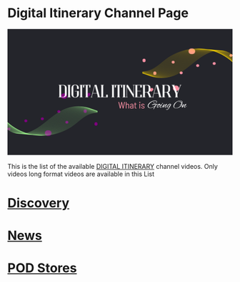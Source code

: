 # Digital Itinerary Channel Page
![](../images/YT2CA.png?raw=true)

This is the list of the available [DIGITAL ITINERARY](https://www.youtube.com/channel/UCyouN2On4khB5is1RcrR8Hw) channel videos. Only videos long format videos are available in this List

# [Discovery](DISCOVERY/DISCOVERY.md)
# [News](NEWS/NEWS.md)
# [POD Stores](PODSTORES/PODSTORES.md)

